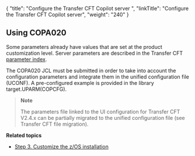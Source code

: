 {
    "title": "Configure the Transfer CFT Copilot server ",
    "linkTitle": "Configure the Transfer CFT Copilot server",
    "weight": "240"
}<span id="kanchor43"></span>

## Using COPA020

Some parameters already have values that are set at the product customization level. Server parameters are described in the Transfer CFT [parameter index](../../../../../c_intro_userinterfaces/command_summary/parameter_intro).

The COPA020 JCL must be submitted in order to take into account the configuration parameters and integrate them in the unified configuration file (UCONF). A pre-configured example is provided in the library target.UPARM(COPCFG).

> **Note**
>
> The parameters file linked to the UI configuration for Transfer CFT V2.4.x can be partially migrated to the unified configuration file (see Transfer CFT file migration).

****Related topics****

- [Step 3. Customize the z/OS installation](../../zos_auto_install_a05all/t_customize_install_zos)
